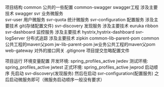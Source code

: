 项目结构
     common    公共的一些配置
        common-swagger   swagger工程
        涉及主要技术 swagger
     svr    业务微服务  
        svr-user 用户微服务
        svr-quota 统计微服务
     svr-configuration    配置服务 
        涉及主要技术 git(存储配置文件) 
     svr-discovery    发现服务 
        涉及主要技术 euruka ribbon 
     svr-dashboard    监控服务 
        涉及主要技术 hystrix,hystrix-dashboard
     svr-logServer 分布式追踪
        涉及主要技术 zipkin 
     common-lib-parent-pom    common公共工程的maven父pom
     jw-lib-parent-pom   jw业务公共工程的maven父pom 
     web-gateway 对外的接口网关
     .gitignore   项目提交忽略配置文件
     
项目运行
    环境变量配置
        开发环境:  spring_profiles_active jwdev
        测试环境:  spring_profiles_active jwtest
        正式环境:  spring_profiles_active jwprod
    启动顺序
        先启动      svr-discovery(发现服务)
        然后在启动  svr-configuration(配置服务)
        之后启动微服务即可（微服务启动顺序一般没有要求）